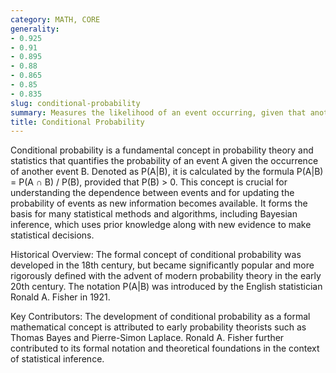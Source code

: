 ```yaml
---
category: MATH, CORE
generality:
- 0.925
- 0.91
- 0.895
- 0.88
- 0.865
- 0.85
- 0.835
slug: conditional-probability
summary: Measures the likelihood of an event occurring, given that another event has already occurred.
title: Conditional Probability
---
```


Conditional probability is a fundamental concept in probability theory and statistics that quantifies the probability of an event A given the occurrence of another event B. Denoted as P(A|B), it is calculated by the formula P(A|B) = P(A ∩ B) / P(B), provided that P(B) > 0. This concept is crucial for understanding the dependence between events and for updating the probability of events as new information becomes available. It forms the basis for many statistical methods and algorithms, including Bayesian inference, which uses prior knowledge along with new evidence to make statistical decisions.

Historical Overview: The formal concept of conditional probability was developed in the 18th century, but became significantly popular and more rigorously defined with the advent of modern probability theory in the early 20th century. The notation P(A|B) was introduced by the English statistician Ronald A. Fisher in 1921.

Key Contributors: The development of conditional probability as a formal mathematical concept is attributed to early probability theorists such as Thomas Bayes and Pierre-Simon Laplace. Ronald A. Fisher further contributed to its formal notation and theoretical foundations in the context of statistical inference.
